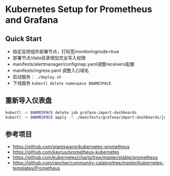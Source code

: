 # Kubernetes Setup for Prometheus and Grafana

## Quick Start
* 指定监控组件部署节点，打标签monitoringnode=true
* 部署节点/data目录增加完全写入权限
* manifests/alertmanager/configmap.yaml调整receivers配置
* manifests/ingress.yaml 调整入口域名
* 启动服务： `./deploy.sh`
* 下线服务 `kubectl delete namespace $NAMESPACE`


## 重新导入仪表盘
```bash
kubectl -n $NAMESPACE delete job grafana-import-dashboards
kubectl -n $NAMESPACE apply -f ./manifests/grafana/import-dashboards/job.yaml
```

## 参考项目
* https://github.com/giantswarm/kubernetes-prometheus
* https://github.com/kayrus/prometheus-kubernetes
* https://github.com/kubernetes/charts/tree/master/stable/prometheus
* https://github.com/rancher/community-catalog/tree/master/kubernetes-templates/Prometheus